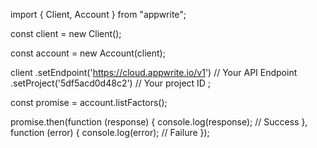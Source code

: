import { Client,  Account } from "appwrite";

const client = new Client();

const account = new Account(client);

client
    .setEndpoint('https://cloud.appwrite.io/v1') // Your API Endpoint
    .setProject('5df5acd0d48c2') // Your project ID
;

const promise = account.listFactors();

promise.then(function (response) {
    console.log(response); // Success
}, function (error) {
    console.log(error); // Failure
});
